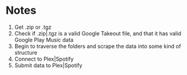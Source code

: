 # Notes
1. Get .zip or .tgz
2. Check if .zip|.tgz is a valid Google Takeout file, and that it has valid Google Play Music data
3. Begin to traverse the folders and scrape the data into some kind of structure
4. Connect to Plex|Spotify
5. Submit data to Plex|Spotify
